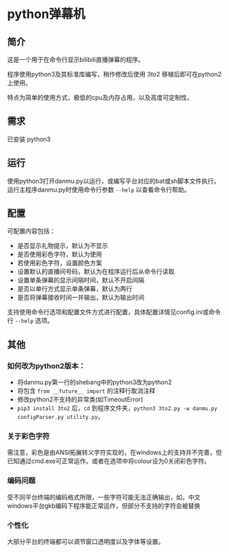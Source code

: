 # python弹幕机

## 简介

这是一个用于在命令行显示bilibili直播弹幕的程序。

程序使用python3及其标准库编写，稍作修改后使用 3to2 移植后即可在python2上使用。

特点为简单的使用方式，极低的cpu及内存占用，以及高度可定制性。

## 需求

已安装 python3

## 运行

使用python3打开danmu.py以运行，或编写平台对应的bat或sh脚本文件执行。
运行主程序danmu.py时使用命令行参数 `--help` 以查看命令行帮助。

## 配置

可配置内容包括：

* 是否显示礼物提示，默认为不显示
* 是否使用彩色字符，默认为使用
* 若使用彩色字符，设置颜色方案
* 设置默认的直播间号码，默认为在程序运行后从命令行读取
* 设置单条弹幕的显示间隔时间，默认不开启间隔
* 是否以单行方式显示单条弹幕，默认为两行
* 是否将弹幕接收时间一并输出，默认为输出时间

支持使用命令行选项和配置文件方式进行配置，具体配置详情见config.ini或命令行 `--help` 选项。

## 其他

### 如何改为python2版本：
* 将danmu.py第一行的shebang中的python3改为python2
* 将包含 `from __future__ import` 的注释行取消注释
* 修改python2不支持的异常类(如TimeoutError)
* `pip3 install 3to2` 后，`cd` 到程序文件夹，`python3 3to2.py -w danmu.py configParser.py utility.py`。

### 关于彩色字符
需注意，彩色是由ANSI拓展转义字符实现的，在windows上的支持并不完善，但已知通过cmd.exe可正常运作。或者在选项中将colour设为0关闭彩色字符。

### 编码问题
受不同平台终端的编码格式所限，一些字符可能无法正确输出，如，中文windows平台gkb编码下程序能正常运作，但部分不支持的字符会被替换

### 个性化
大部分平台的终端都可以调节窗口透明度以及字体等设置。
